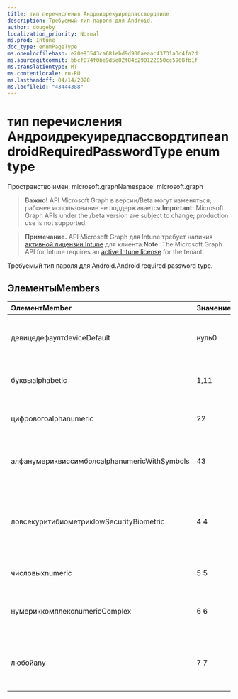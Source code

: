 ```yaml
---
title: тип перечисления Андроидрекуиредпассвордтипе
description: Требуемый тип пароля для Android.
author: dougeby
localization_priority: Normal
ms.prod: Intune
doc_type: enumPageType
ms.openlocfilehash: e20e93543ca681ebd9d900aeaac43731a3d4fa2d
ms.sourcegitcommit: bbcf074f0be9d5e02f84c290122850cc5968fb1f
ms.translationtype: MT
ms.contentlocale: ru-RU
ms.lasthandoff: 04/14/2020
ms.locfileid: "43444388"
---
```

# <a name="androidrequiredpasswordtype-enum-type"></a><span data-ttu-id="b5f06-103">тип перечисления Андроидрекуиредпассвордтипе</span><span class="sxs-lookup"><span data-stu-id="b5f06-103">androidRequiredPasswordType enum type</span></span>

<span data-ttu-id="b5f06-104">Пространство имен: microsoft.graph</span><span class="sxs-lookup"><span data-stu-id="b5f06-104">Namespace: microsoft.graph</span></span>

> <span data-ttu-id="b5f06-105">**Важно!** API Microsoft Graph в версии/Beta могут изменяться; рабочее использование не поддерживается.</span><span class="sxs-lookup"><span data-stu-id="b5f06-105">**Important:** Microsoft Graph APIs under the /beta version are subject to change; production use is not supported.</span></span>

> <span data-ttu-id="b5f06-106">**Примечание.** API Microsoft Graph для Intune требует наличия [активной лицензии Intune](https://go.microsoft.com/fwlink/?linkid=839381) для клиента.</span><span class="sxs-lookup"><span data-stu-id="b5f06-106">**Note:** The Microsoft Graph API for Intune requires an [active Intune license](https://go.microsoft.com/fwlink/?linkid=839381) for the tenant.</span></span>

<span data-ttu-id="b5f06-107">Требуемый тип пароля для Android.</span><span class="sxs-lookup"><span data-stu-id="b5f06-107">Android required password type.</span></span>

## <a name="members"></a><span data-ttu-id="b5f06-108">Элементы</span><span class="sxs-lookup"><span data-stu-id="b5f06-108">Members</span></span>
|<span data-ttu-id="b5f06-109">Элемент</span><span class="sxs-lookup"><span data-stu-id="b5f06-109">Member</span></span>|<span data-ttu-id="b5f06-110">Значение</span><span class="sxs-lookup"><span data-stu-id="b5f06-110">Value</span></span>|<span data-ttu-id="b5f06-111">Описание</span><span class="sxs-lookup"><span data-stu-id="b5f06-111">Description</span></span>|
|:---|:---|:---|
|<span data-ttu-id="b5f06-112">девицедефаулт</span><span class="sxs-lookup"><span data-stu-id="b5f06-112">deviceDefault</span></span>|<span data-ttu-id="b5f06-113">нуль</span><span class="sxs-lookup"><span data-stu-id="b5f06-113">0</span></span>|<span data-ttu-id="b5f06-114">Значение по умолчанию для устройства, без намерения.</span><span class="sxs-lookup"><span data-stu-id="b5f06-114">Device default value, no intent.</span></span>|
|<span data-ttu-id="b5f06-115">буквы</span><span class="sxs-lookup"><span data-stu-id="b5f06-115">alphabetic</span></span>|<span data-ttu-id="b5f06-116">1,1</span><span class="sxs-lookup"><span data-stu-id="b5f06-116">1</span></span>|<span data-ttu-id="b5f06-117">Необходим алфавитный пароль.</span><span class="sxs-lookup"><span data-stu-id="b5f06-117">Alphabetic password required.</span></span>|
|<span data-ttu-id="b5f06-118">цифрового</span><span class="sxs-lookup"><span data-stu-id="b5f06-118">alphanumeric</span></span>|<span data-ttu-id="b5f06-119">2</span><span class="sxs-lookup"><span data-stu-id="b5f06-119">2</span></span>|<span data-ttu-id="b5f06-120">Необходимо указать буквенно-цифровой пароль.</span><span class="sxs-lookup"><span data-stu-id="b5f06-120">Alphanumeric password required.</span></span>|
|<span data-ttu-id="b5f06-121">алфанумериквиссимболс</span><span class="sxs-lookup"><span data-stu-id="b5f06-121">alphanumericWithSymbols</span></span>|<span data-ttu-id="b5f06-122">4</span><span class="sxs-lookup"><span data-stu-id="b5f06-122">3</span></span>|<span data-ttu-id="b5f06-123">Требуются буквенно-цифровые символы с паролем.</span><span class="sxs-lookup"><span data-stu-id="b5f06-123">Alphanumeric with symbols password required.</span></span>|
|<span data-ttu-id="b5f06-124">ловсекуритибиометрик</span><span class="sxs-lookup"><span data-stu-id="b5f06-124">lowSecurityBiometric</span></span>|<span data-ttu-id="b5f06-125">4 </span><span class="sxs-lookup"><span data-stu-id="b5f06-125">4</span></span>|<span data-ttu-id="b5f06-126">Необходим пароль на основе биометрического уровня безопасности.</span><span class="sxs-lookup"><span data-stu-id="b5f06-126">Low security biometrics based password required.</span></span>|
|<span data-ttu-id="b5f06-127">числовых</span><span class="sxs-lookup"><span data-stu-id="b5f06-127">numeric</span></span>|<span data-ttu-id="b5f06-128">5 </span><span class="sxs-lookup"><span data-stu-id="b5f06-128">5</span></span>|<span data-ttu-id="b5f06-129">Необходим числовой пароль.</span><span class="sxs-lookup"><span data-stu-id="b5f06-129">Numeric password required.</span></span>|
|<span data-ttu-id="b5f06-130">нумериккомплекс</span><span class="sxs-lookup"><span data-stu-id="b5f06-130">numericComplex</span></span>|<span data-ttu-id="b5f06-131">6 </span><span class="sxs-lookup"><span data-stu-id="b5f06-131">6</span></span>|<span data-ttu-id="b5f06-132">Необходим числовой сложный пароль.</span><span class="sxs-lookup"><span data-stu-id="b5f06-132">Numeric complex password required.</span></span>|
|<span data-ttu-id="b5f06-133">любой</span><span class="sxs-lookup"><span data-stu-id="b5f06-133">any</span></span>|<span data-ttu-id="b5f06-134">7 </span><span class="sxs-lookup"><span data-stu-id="b5f06-134">7</span></span>|<span data-ttu-id="b5f06-135">Необходим пароль или шаблон, а любой из них приемлем.</span><span class="sxs-lookup"><span data-stu-id="b5f06-135">A password or pattern is required, and any is acceptable.</span></span>|




